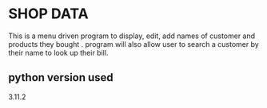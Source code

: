 # SHOP DATA
This is a menu driven program to display, edit, add names of customer and products they bought . program will also allow user to search a customer by their name to look up their bill.

## python version used 
3.11.2
